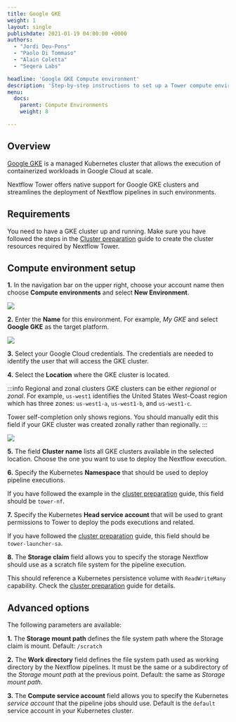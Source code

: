 ```yaml
---
title: Google GKE
weight: 1
layout: single
publishdate: 2021-01-19 04:00:00 +0000
authors:
  - "Jordi Deu-Pons"
  - "Paolo Di Tommaso"
  - "Alain Coletta"
  - "Seqera Labs"

headline: 'Google GKE Compute environment'
description: 'Step-by-step instructions to set up a Tower compute environment for Google GKE cluster'
menu:
  docs:
    parent: Compute Environments
    weight: 8

---
```

## Overview

[Google GKE](https://cloud.google.com/kubernetes-engine) is a managed Kubernetes cluster that allows the execution of containerized workloads in Google Cloud at scale.

Nextflow Tower offers native support for Google GKE clusters and streamlines the deployment
of Nextflow pipelines in such environments.


## Requirements

You need to have a GKE cluster up and running. Make sure you have followed
the steps in the [Cluster preparation](https://github.com/seqeralabs/nf-tower-k8s) guide to create the cluster resources required by Nextflow Tower.


## Compute environment setup

**1.** In the navigation bar on the upper right, choose your account name then choose **Compute environments** and select **New Environment**.

![](/uploads/2020/09/aws_new_env.png)



**2.** Enter the **Name** for this environment. For example, *My GKE* and select **Google GKE** as the target platform.

![](/uploads/2020/12/gke_new_env.png)

**3.** Select your Google Cloud credentials. The credentials are needed to identify the user that will access the GKE cluster.

**4.** Select the **Location** where the GKE cluster is located.

:::info Regional and zonal clusters
GKE clusters can be either *regional* or *zonal*. For example, `us-west1` identifies the United States West-Coast region which has three zones: `us-west1-a`, `us-west1-b`, and `us-west1-c`.

Tower self-completion only shows regions. You should manually edit this field if your GKE cluster was created zonally rather than regionally.
:::

![](/uploads/2020/12/gke_regions.png)


**5.** The field **Cluster name** lists all GKE clusters available in the selected location. Choose the one you want to use to deploy the Nextflow execution.

**6.** Specify the Kubernetes **Namespace** that should be used to deploy pipeline executions.

If you have followed the example in the [cluster preparation](https://github.com/seqeralabs/nf-tower-k8s/blob/master/cluster-preparation.md#2-service-account--role-creation) guide, this field should be `tower-nf`.

**7.** Specify the Kubernetes **Head service account** that will be used to grant permissions to Tower to deploy the pods executions and related.

If you have followed the [cluster preparation](https://github.com/seqeralabs/nf-tower-k8s/blob/master/cluster-preparation.md#2-service-account--role-creation) guide, this field should be `tower-launcher-sa`.

**8.** The **Storage claim** field allows you to specify the storage Nextflow should use as a
scratch file system for the pipeline execution.

This should reference a Kubernetes persistence volume with `ReadWriteMany` capability. Check the [cluster preparation](https://github.com/seqeralabs/nf-tower-k8s/blob/master/cluster-preparation.md#3-storage-configuration) guide for details.

## Advanced options

The following parameters are available:

**1.** The **Storage mount path** defines the file system path where the Storage claim is mount. Default: `/scratch`

**2.** The **Work directory** field defines the file system path used as working directory by the Nextflow pipelines. It must be the same or a subdirectory of the *Storage mount path* at the previous point. Default: the same as *Storage mount path*.

**3.** The  **Compute service account** field allows you to specify the Kubernetes *service account* that the pipeline jobs should use. Default is the `default` service account in your Kubernetes cluster.
